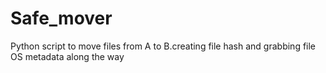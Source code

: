 # Safe_mover
Python script to move files from A to B.creating file hash and grabbing file OS metadata along the way
